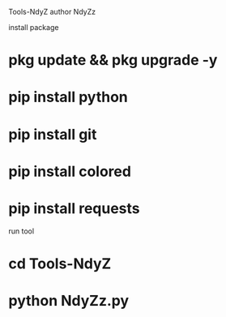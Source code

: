 Tools-NdyZ 
author NdyZz

install package 
# pkg update && pkg upgrade -y 
# pip install python 
# pip install git 
# pip install colored 
# pip install requests 
run tool 
# cd Tools-NdyZ 
# python NdyZz.py

